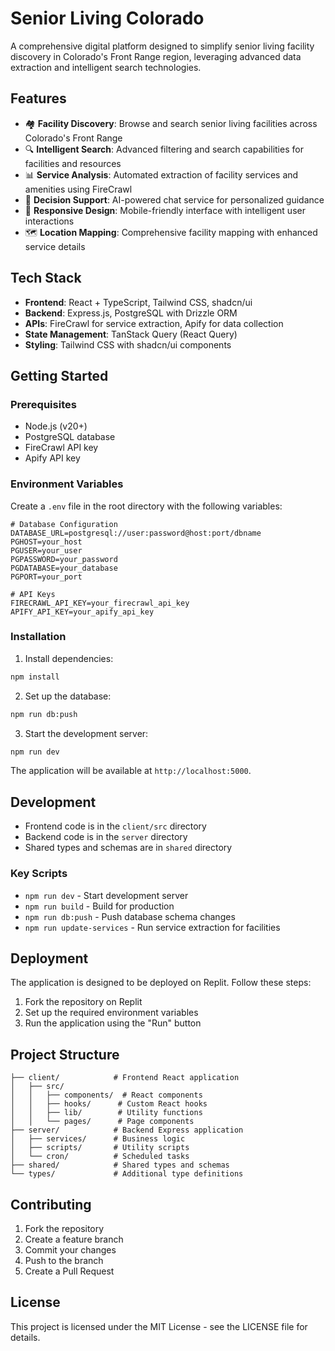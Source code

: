 # Senior Living Colorado

A comprehensive digital platform designed to simplify senior living facility discovery in Colorado's Front Range region, leveraging advanced data extraction and intelligent search technologies.

## Features

- 🏘️ **Facility Discovery**: Browse and search senior living facilities across Colorado's Front Range
- 🔍 **Intelligent Search**: Advanced filtering and search capabilities for facilities and resources
- 📊 **Service Analysis**: Automated extraction of facility services and amenities using FireCrawl
- 💬 **Decision Support**: AI-powered chat service for personalized guidance
- 📱 **Responsive Design**: Mobile-friendly interface with intelligent user interactions
- 🗺️ **Location Mapping**: Comprehensive facility mapping with enhanced service details

## Tech Stack

- **Frontend**: React + TypeScript, Tailwind CSS, shadcn/ui
- **Backend**: Express.js, PostgreSQL with Drizzle ORM
- **APIs**: FireCrawl for service extraction, Apify for data collection
- **State Management**: TanStack Query (React Query)
- **Styling**: Tailwind CSS with shadcn/ui components

## Getting Started

### Prerequisites

- Node.js (v20+)
- PostgreSQL database
- FireCrawl API key
- Apify API key

### Environment Variables

Create a `.env` file in the root directory with the following variables:

```env
# Database Configuration
DATABASE_URL=postgresql://user:password@host:port/dbname
PGHOST=your_host
PGUSER=your_user
PGPASSWORD=your_password
PGDATABASE=your_database
PGPORT=your_port

# API Keys
FIRECRAWL_API_KEY=your_firecrawl_api_key
APIFY_API_KEY=your_apify_api_key
```

### Installation

1. Install dependencies:
```bash
npm install
```

2. Set up the database:
```bash
npm run db:push
```

3. Start the development server:
```bash
npm run dev
```

The application will be available at `http://localhost:5000`.

## Development

- Frontend code is in the `client/src` directory
- Backend code is in the `server` directory
- Shared types and schemas are in `shared` directory

### Key Scripts

- `npm run dev` - Start development server
- `npm run build` - Build for production
- `npm run db:push` - Push database schema changes
- `npm run update-services` - Run service extraction for facilities

## Deployment

The application is designed to be deployed on Replit. Follow these steps:

1. Fork the repository on Replit
2. Set up the required environment variables
3. Run the application using the "Run" button

## Project Structure

```
├── client/            # Frontend React application
│   ├── src/
│   │   ├── components/  # React components
│   │   ├── hooks/      # Custom React hooks
│   │   ├── lib/        # Utility functions
│   │   └── pages/      # Page components
├── server/            # Backend Express application
│   ├── services/      # Business logic
│   ├── scripts/       # Utility scripts
│   └── cron/          # Scheduled tasks
├── shared/            # Shared types and schemas
└── types/             # Additional type definitions
```

## Contributing

1. Fork the repository
2. Create a feature branch
3. Commit your changes
4. Push to the branch
5. Create a Pull Request

## License

This project is licensed under the MIT License - see the LICENSE file for details.
